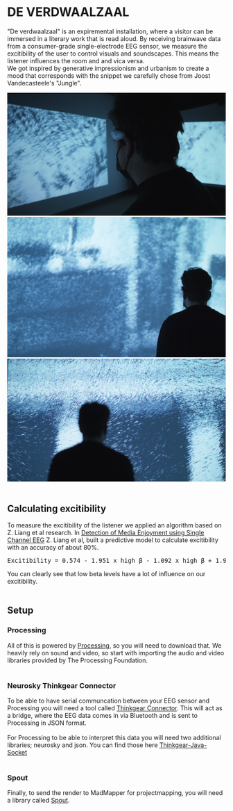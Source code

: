 # DE VERDWAALZAAL
"De verdwaalzaal" is an expiremental installation, where a visitor can be immersed in a literary work that is read aloud. By receiving brainwave data from a consumer-grade single-electrode EEG sensor, we measure the excitibility of the user to control visuals and soundscapes. This means the listener influences the room and and vica versa.  
We got inspired by generative impressionism and urbanism to create a mood that corresponds with the snippet we carefully chose from Joost Vandecasteele's "Jungle". 

![example](01.jpg "Example")
![example](03.jpg "Example")
![example](05.jpg "Example")
<br/><br/>

## Calculating excitibility
To measure the excitibility of the listener we applied an algorithm based on Z. Liang et al research. In [Detection of Media Enjoyment using Single Channel EEG](https://ieeexplore.ieee.org/document/7833845) Z. Liang et al, built a predictive model to calculate excitibility with an accuracy of about 80%.

<pre>
Excitibility = 0.574 - 1.951 x high_β - 1.092 x high_β + 1.944 x high_α + 2.511 x low_β + 1.513 x θ
</pre>

You can clearly see that low beta levels have a lot of influence on our excitibility. 
<br/><br/>

## Setup
### Processing
All of this is powered by [Processing](https://processing.org/download/), so you will need to download that. We heavily rely on sound and video, so start with importing the audio and video libraries provided by The Processing Foundation. 
<br/><br/>
### Neurosky Thinkgear Connector 
To be able to have serial communcation between your EEG sensor and Processing you will need a tool called [Thinkgear Connector](http://developer.neurosky.com/docs/doku.php?id=thinkgear_connector_tgc). This will act as a bridge, where the EEG data comes in via Bluetooth and is sent to Processing in JSON format. 
<br/><br/>
For Processing to be able to interpret this data you will need two additional libraries; neurosky and json. You can find those here [Thinkgear-Java-Socket](https://github.com/borg/ThinkGear-Java-socket)
<br/><br/>

### Spout
Finally, to send the render to MadMapper for projectmapping, you will need a library called [Spout](https://spout.zeal.co/). 

